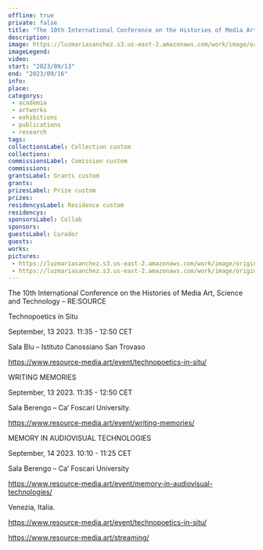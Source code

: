 ```yaml
---
offline: true
private: false
title: "The 10th International Conference on the Histories of Media Art, Science and Technology – RE:SOURCE" 
description:
image: https://luzmariasanchez.s3.us-east-2.amazonaws.com/work/image/original/header_7.jpg
imageLegend:
video: 
start: "2023/09/13"
end: "2023/09/16"
info: 
place: 
categorys:
 - academia
 - artworks
 - exhibitions
 - publications
 - research
tags:
collectionsLabel: Collection custom
collections:
commissionsLabel: Comission custom
commissions:
grantsLabel: Grants custom
grants:
prizesLabel: Prize custom
prizes:
residencysLabel: Residence custom
residencys:
sponsorsLabel: Collab
sponsors: 
guestsLabel: Curador
guests:
works:
pictures:
 - https://luzmariasanchez.s3.us-east-2.amazonaws.com/work/image/original/header_7.jpg
 - https://luzmariasanchez.s3.us-east-2.amazonaws.com/work/image/original/resource.jpeg
---
```


The 10th International Conference on the Histories of Media Art, Science and Technology – RE:SOURCE 

  
Technopoetics in Situ

September, 13 2023.  11:35 - 12:50 CET 

Sala Blu – Istituto Canossiano San Trovaso

https://www.resource-media.art/event/technopoetics-in-situ/


WRITING MEMORIES 

September, 13 2023. 11:35 - 12:50 CET

Sala Berengo – Ca’ Foscari University.

https://www.resource-media.art/event/writing-memories/


MEMORY IN AUDIOVISUAL TECHNOLOGIES

September, 14 2023. 10:10 - 11:25 CET

Sala Berengo – Ca’ Foscari University

https://www.resource-media.art/event/memory-in-audiovisual-technologies/

Venezia, Italia.

https://www.resource-media.art/event/technopoetics-in-situ/

https://www.resource-media.art/streaming/ 